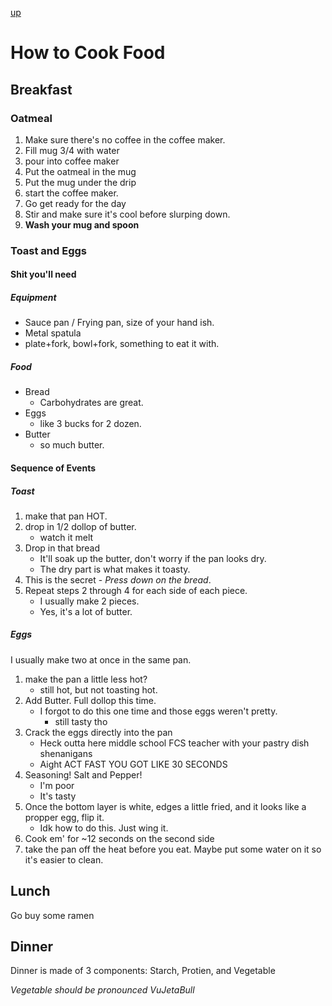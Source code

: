 [up](../../index.md)

# How to Cook Food

## Breakfast

### Oatmeal

1. Make sure there's no coffee in the coffee maker.
1. Fill mug 3/4 with water
2. pour into coffee maker
1. Put the oatmeal in the mug
3. Put the mug under the drip
11. start the coffee maker.
8. Go get ready for the day
8. Stir and make sure it's cool before slurping down.
9. **Wash your mug and spoon**

### Toast and Eggs

#### Shit you'll need

##### Equipment

- Sauce pan / Frying pan, size of your hand ish.
- Metal spatula
- plate+fork, bowl+fork, something to eat it with.

##### Food

- Bread
	- Carbohydrates are great.
- Eggs
	- like 3 bucks for 2 dozen.
- Butter
	- so much butter.

#### Sequence of Events

##### Toast

1. make that pan HOT.
2. drop in 1/2 dollop of butter.
	- watch it melt
3. Drop in that bread
	- It'll soak up the butter, don't worry if the pan looks dry.
	- The dry part is what makes it toasty.
4. This is the secret - *Press down on the bread*.
5. Repeat steps 2 through 4 for each side of each piece.
	- I usually make 2 pieces.
	- Yes, it's a lot of butter.

##### Eggs

I usually make two at once in the same pan.

1. make the pan a little less hot?
	- still hot, but not toasting hot.
2. Add Butter. Full dollop this time.
	- I forgot to do this one time and those eggs weren't pretty.
		- still tasty tho
3. Crack the eggs directly into the pan
	- Heck outta here middle school FCS teacher with your pastry dish shenanigans
	- Aight ACT FAST YOU GOT LIKE 30 SECONDS
4. Seasoning! Salt and Pepper!
	- I'm poor
	- It's tasty
5. Once the bottom layer is white, edges a little fried, and it looks like a propper egg, flip it.
	- Idk how to do this. Just wing it.
6. Cook em' for ~12 seconds on the second side
7. take the pan off the heat before you eat. Maybe put some water on it so it's easier to clean.

## Lunch

Go buy some ramen

## Dinner

Dinner is made of 3 components: Starch, Protien, and Vegetable

*Vegetable should be pronounced VuJetaBull*
